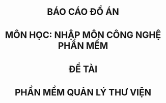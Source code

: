 <h1 align="center"><b>BÁO CÁO ĐỒ ÁN</b></h1>
<h1 align="center"><b>MÔN HỌC: NHẬP MÔN CÔNG NGHỆ PHẦN MỀM</b></h1>
<h1 align="center"><b>ĐỀ TÀI</b></h1>
<h1 align="center"><b>PHẦN MỀM QUẢN LÝ THƯ VIỆN</b></h1>
